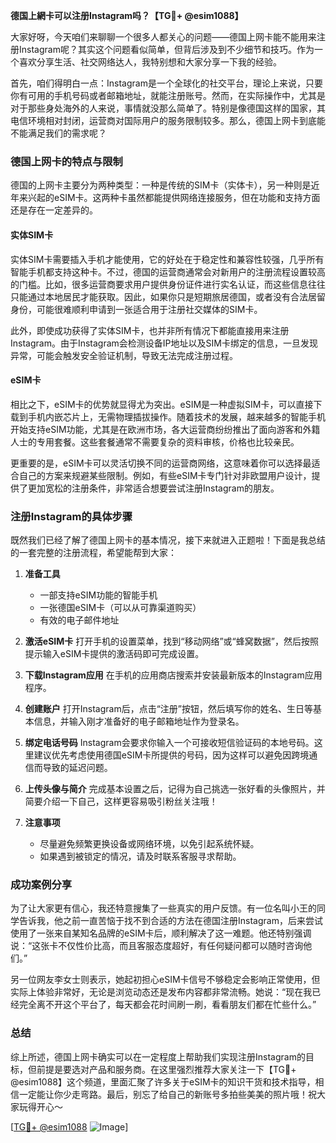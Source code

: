 **德国上網卡可以注册Instagram吗？【TG💪+ @esim1088】**

大家好呀，今天咱们来聊聊一个很多人都关心的问题——德国上网卡能不能用来注册Instagram呢？其实这个问题看似简单，但背后涉及到不少细节和技巧。作为一个喜欢分享生活、社交网络达人，我特别想和大家分享一下我的经验。

首先，咱们得明白一点：Instagram是一个全球化的社交平台，理论上来说，只要你有可用的手机号码或者邮箱地址，就能注册账号。然而，在实际操作中，尤其是对于那些身处海外的人来说，事情就没那么简单了。特别是像德国这样的国家，其电信环境相对封闭，运营商对国际用户的服务限制较多。那么，德国上网卡到底能不能满足我们的需求呢？

### 德国上网卡的特点与限制

德国的上网卡主要分为两种类型：一种是传统的SIM卡（实体卡），另一种则是近年来兴起的eSIM卡。这两种卡虽然都能提供网络连接服务，但在功能和支持方面还是存在一定差异的。

#### 实体SIM卡
实体SIM卡需要插入手机才能使用，它的好处在于稳定性和兼容性较强，几乎所有智能手机都支持这种卡。不过，德国的运营商通常会对新用户的注册流程设置较高的门槛。比如，很多运营商要求用户提供身份证件进行实名认证，而这些信息往往只能通过本地居民才能获取。因此，如果你只是短期旅居德国，或者没有合法居留身份，可能很难顺利申请到一张适合用于注册社交媒体的SIM卡。

此外，即使成功获得了实体SIM卡，也并非所有情况下都能直接用来注册Instagram。由于Instagram会检测设备IP地址以及SIM卡绑定的信息，一旦发现异常，可能会触发安全验证机制，导致无法完成注册过程。

#### eSIM卡
相比之下，eSIM卡的优势就显得尤为突出。eSIM是一种虚拟SIM卡，可以直接下载到手机内嵌芯片上，无需物理插拔操作。随着技术的发展，越来越多的智能手机开始支持eSIM功能，尤其是在欧洲市场，各大运营商纷纷推出了面向游客和外籍人士的专用套餐。这些套餐通常不需要复杂的资料审核，价格也比较亲民。

更重要的是，eSIM卡可以灵活切换不同的运营商网络，这意味着你可以选择最适合自己的方案来规避某些限制。例如，有些eSIM卡专门针对非欧盟用户设计，提供了更加宽松的注册条件，非常适合想要尝试注册Instagram的朋友。

### 注册Instagram的具体步骤

既然我们已经了解了德国上网卡的基本情况，接下来就进入正题啦！下面是我总结的一套完整的注册流程，希望能帮到大家：

1. **准备工具**
   - 一部支持eSIM功能的智能手机
   - 一张德国eSIM卡（可以从可靠渠道购买）
   - 有效的电子邮件地址

2. **激活eSIM卡**
   打开手机的设置菜单，找到“移动网络”或“蜂窝数据”，然后按照提示输入eSIM卡提供的激活码即可完成设置。

3. **下载Instagram应用**
   在手机的应用商店搜索并安装最新版本的Instagram应用程序。

4. **创建账户**
   打开Instagram后，点击“注册”按钮，然后填写你的姓名、生日等基本信息，并输入刚才准备好的电子邮箱地址作为登录名。

5. **绑定电话号码**
   Instagram会要求你输入一个可接收短信验证码的本地号码。这里建议优先考虑使用德国eSIM卡所提供的号码，因为这样可以避免因跨境通信而导致的延迟问题。

6. **上传头像与简介**
   完成基本设置之后，记得为自己挑选一张好看的头像照片，并简要介绍一下自己，这样更容易吸引粉丝关注哦！

7. **注意事项**
   - 尽量避免频繁更换设备或网络环境，以免引起系统怀疑。
   - 如果遇到被锁定的情况，请及时联系客服寻求帮助。

### 成功案例分享

为了让大家更有信心，我还特意搜集了一些真实的用户反馈。有一位名叫小王的同学告诉我，他之前一直苦恼于找不到合适的方法在德国注册Instagram，后来尝试使用了一张来自某知名品牌的eSIM卡后，顺利解决了这一难题。他还特别强调说：“这张卡不仅性价比高，而且客服态度超好，有任何疑问都可以随时咨询他们。”

另一位网友李女士则表示，她起初担心eSIM卡信号不够稳定会影响正常使用，但实际上体验非常好，无论是浏览动态还是发布内容都非常流畅。她说：“现在我已经完全离不开这个平台了，每天都会花时间刷一刷，看看朋友们都在忙些什么。”

### 总结

综上所述，德国上网卡确实可以在一定程度上帮助我们实现注册Instagram的目标，但前提是要选对产品和服务商。在这里强烈推荐大家关注一下【TG💪+ @esim1088】这个频道，里面汇聚了许多关于eSIM卡的知识干货和技术指导，相信一定能让你少走弯路。最后，别忘了给自己的新账号多拍些美美的照片哦！祝大家玩得开心～

[[TG💪+ @esim1088](https://t.me/s/esim1088) ![Image](https://i.postimg.cc/4NQfJmqS/Snipaste-2025-05-13-00-14-12.png)]
